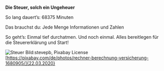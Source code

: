 **Die Steuer, solch ein Ungeheuer**

So lang dauert’s: 68375 Minuten

Das brauchst du: Jede Menge Informationen und Zahlen

So geht’s: Einmal tief durchatmen. Und noch einmal. Alles bereitlegen für die Steuererklärung und Start!

![Steuer](https://cdn.pixabay.com/photo/2016/09/19/18/30/calculator-1680905_1280.jpg)
Bild:stevepb, Pixabay License [https://pixabay.com/de/photos/rechner-berechnung-versicherung-1680905/]{22.03.2020}
